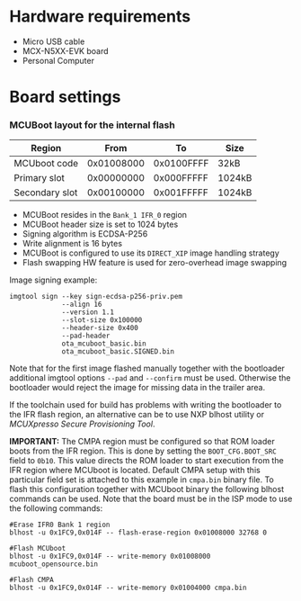 Hardware requirements
=====================
- Micro USB cable
- MCX-N5XX-EVK board
- Personal Computer

Board settings
============

### MCUBoot layout for the internal flash

| Region         | From       | To         | Size   |
|----------------|------------|------------|--------|
| MCUboot code   | 0x01008000 | 0x0100FFFF |   32kB |
| Primary slot   | 0x00000000 | 0x000FFFFF | 1024kB |
| Secondary slot | 0x00100000 | 0x001FFFFF | 1024kB |

- MCUBoot resides in the `Bank_1 IFR_0` region
- MCUBoot header size is set to 1024 bytes
- Signing algorithm is ECDSA-P256
- Write alignment is 16 bytes
- MCUBoot is configured to use its `DIRECT_XIP` image handling strategy
- Flash swapping HW feature is used for zero-overhead image swapping

Image signing example:

    imgtool sign --key sign-ecdsa-p256-priv.pem
                 --align 16
                 --version 1.1
                 --slot-size 0x100000
                 --header-size 0x400
                 --pad-header
                 ota_mcuboot_basic.bin
                 ota_mcuboot_basic.SIGNED.bin

Note that for the first image flashed manually together with the bootloader
additional imgtool options `--pad` and `--confirm` must be used. Otherwise
the bootloader would reject the image for missing data in the trailer area.

If the toolchain used for build has problems with writing the bootloader
to the IFR flash region, an alternative can be to use NXP blhost utility
or *MCUXpresso Secure Provisioning Tool*.

**IMPORTANT:**
The CMPA region must be configured so that ROM loader boots from the IFR
region. This is done by setting the `BOOT_CFG.BOOT_SRC` field to `0b10`. This
value directs the ROM loader to start execution from the IFR region where
MCUboot is located. Default CMPA setup with this particular field set is
attached to this example in `cmpa.bin` binary file.
To flash this configuration together with MCUboot binary the following blhost
commands can be used.  Note that the board must be in the ISP mode to use
the following commands:

    #Erase IFR0 Bank 1 region
    blhost -u 0x1FC9,0x014F -- flash-erase-region 0x01008000 32768 0

    #Flash MCUboot
    blhost -u 0x1FC9,0x014F -- write-memory 0x01008000 mcuboot_opensource.bin

    #Flash CMPA
    blhost -u 0x1FC9,0x014F -- write-memory 0x01004000 cmpa.bin
